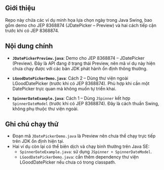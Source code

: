 ## Giới thiệu

Repo này chứa các ví dụ minh họa lựa chọn ngày trong Java Swing, bao gồm demo cho JEP 8368874 (JDatePicker – Preview) và hai cách tiếp cận trước khi có JEP 8368874.

## Nội dung chính

- **`JDatePickerPreview.java`**: Demo cho JEP 8368874 – JDatePicker (Preview). Đây là API đang ở trạng thái Preview, nên mã ví dụ này hiện chưa chạy được với các bản JDK phát hành ổn định thông thường.

- **`LGoodDatePickerDemo.java`**: Cách 2 – Dùng thư viện ngoài LGoodDatePicker (trước khi có JEP 8368874). Phù hợp khi cần một DatePicker trực quan mà không muốn tự triển khai.

- **`SpinnerDateExample.java`**: Cách 1 – Dùng `JSpinner` kết hợp `SpinnerDateModel` (trước khi có JEP 8368874). Đây là cách thuần Swing, không phụ thuộc thư viện ngoài.

## Ghi chú chạy thử

- Đoạn mã `JDatePickerDemo.java` là Preview nên chưa thể chạy trực tiếp trên JDK ổn định hiện tại.
- Hai ví dụ còn lại có thể biên dịch và chạy bình thường trên Java SE:
  - `SpinnerDateExample.java`: sử dụng `JSpinner + SpinnerDateModel`.
  - `LGoodDatePickerDemo.java`: cần thêm dependency thư viện LGoodDatePicker nếu chưa có trong classpath.


